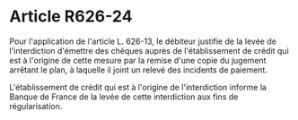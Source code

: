 # Article R626-24

Pour l'application de l'article L. 626-13, le débiteur justifie de la levée de l'interdiction d'émettre des chèques auprès de l'établissement de crédit qui est à l'origine de cette mesure par la remise d'une copie du jugement arrêtant le plan, à laquelle il joint un relevé des incidents de paiement.

L'établissement de crédit qui est à l'origine de l'interdiction informe la Banque de France de la levée de cette interdiction aux fins de régularisation.
